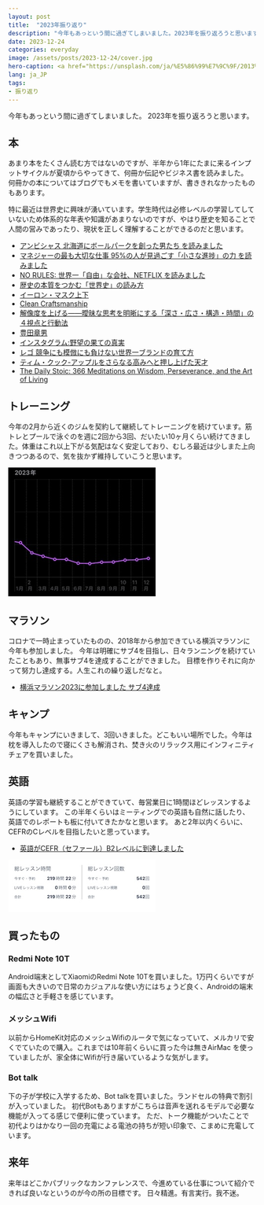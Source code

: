 ```yaml
---
layout: post
title:  "2023年振り返り"
description: "今年もあっという間に過ぎてしまいました。2023年を振り返ろうと思います。"
date: 2023-12-24
categories: everyday
image: /assets/posts/2023-12-24/cover.jpg
hero-caption: <a href="https://unsplash.com/ja/%E5%86%99%E7%9C%9F/2013%E5%B9%B4%E3%81%AE%E6%95%B0%E5%AD%97%E3%81%8C%E6%9B%B8%E3%81%8B%E3%82%8C%E3%81%9F%E9%BB%84%E8%89%B2%E3%81%84%E6%A4%85%E5%AD%90-jaacHOkToDA?utm_content=creditCopyText&utm_medium=referral&utm_source=unsplash">Unsplash</a>の<a href="https://unsplash.com/ja/@aakashdhage?utm_content=creditCopyText&utm_medium=referral&utm_source=unsplash">Aakash Dhage</a>が撮影した写真
lang: ja_JP
tags:
- 振り返り
---
```


今年もあっという間に過ぎてしまいました。
2023年を振り返ろうと思います。

## 本
あまり本をたくさん読む方ではないのですが、半年から1年にたまに来るインプットサイクルが夏頃からやってきて、何冊か伝記やビジネス書を読みました。
何冊かの本についてはブログでもメモを書いていますが、書ききれなかったものもあります。

特に最近は世界史に興味が湧いています。学生時代は必修レベルの学習してしていないため体系的な年表や知識があまりないのですが、やはり歴史を知ることで人間の営みであったり、現状を正しく理解することができるのだと思います。

- [アンビシャス 北海道にボールパークを創った男たち を読みました](/reading/2023/08/27/ambitious.html)
- [マネジャーの最も大切な仕事 95%の人が見過ごす「小さな進捗」の力 を読みました](/reading/2023/09/09/the-progress-principle.html)
- [NO RULES: 世界一「自由」な会社、NETFLIX を読みました](/reading/2023/09/16/no-rules-netflix.html)
- [歴史の本質をつかむ「世界史」の読み方](https://amzn.asia/d/9JBsNEY)
- [イーロン・マスク上下](https://amzn.asia/d/0vwYB9R)
- [Clean Craftsmanship](https://amzn.asia/d/7N8cqh6)
- [解像度を上げる――曖昧な思考を明晰にする「深さ・広さ・構造・時間」の４視点と行動法 ](https://amzn.asia/d/exBVbYX)
- [豊田章男](https://amzn.asia/d/1lS2Cws)
- [インスタグラム:野望の果ての真実](https://amzn.asia/d/5W6G6w6)
- [レゴ 競争にも模倣にも負けない世界一ブランドの育て方](https://amzn.asia/d/dqhLxJY)
- [ティム・クック-アップルをさらなる高みへと押し上げた天才](https://amzn.asia/d/iduxKhD)
- [The Daily Stoic: 366 Meditations on Wisdom, Perseverance, and the Art of Living](https://amzn.asia/d/2glc99L)

## トレーニング
今年の2月から近くのジムを契約して継続してトレーニングを続けています。筋トレとプールで泳ぐのを週に2回から3回、だいたい10ヶ月くらい続けてきました。体重はこれ以上下がる気配はなく安定しており、むしろ最近は少しまた上向きつつあるので、気を抜かず維持していこうと思います。

![グラフ](/assets/posts/2023-12-24/graph.jpg "グラフ")

## マラソン
コロナで一時止まっていたものの、2018年から参加できている横浜マラソンに今年も参加しました。
今年は明確にサブ4を目指し、日々ランニングを続けていたこともあり、無事サブ4を達成することができました。
目標を作りそれに向かって努力し達成する。人生これの繰り返しだなと。

- [横浜マラソン2023に参加しました サブ4達成](/everyday/2023/11/04/yokohama-marathon-2023.html)

## キャンプ
今年もキャンプにいきまして、3回いきました。どこもいい場所でした。今年は枕を導入したので寝にくさも解消され、焚き火のリラックス用にインフィニティチェアを買いました。

## 英語
英語の学習も継続することができていて、毎営業日に1時間ほどレッスンするようにしています。
この半年くらいはミーティングでの英語も自然に話したり、英語でのレポートも板に付いてきたかなと思います。
あと2年以内くらいに、CEFRのCレベルを目指したいと思っています。

- [英語がCEFR（セファール）B2レベルに到達しました](/everyday/2023/07/02/english-reached-cefr-b2.html)

![NativeCamp](/assets/posts/2023-12-24/english.jpg "NativeCamp")

## 買ったもの

### Redmi Note 10T
Android端末としてXiaomiのRedmi Note 10Tを買いました。1万円くらいですが画面も大きいので日常のカジュアルな使い方にはちょうど良く、Androidの端末の幅広さと手軽さを感じています。

### メッシュWifi
以前からHomeKit対応のメッシュWifiのルータで気になっていて、メルカリで安くでていたので購入。これまでは10年前くらいに買った今は無きAirMac を使っていましたが、家全体にWifiが行き届いているような気がします。

### Bot talk 
下の子が学校に入学するため、Bot talkを買いました。ランドセルの特典で割引が入っていました。
初代Botもありますがこちらは音声を送れるモデルで必要な機能が入ってる感じで便利に使っています。
ただ、トーク機能がついたことで初代よりはかなり一回の充電による電池の持ちが短い印象で、こまめに充電しています。

## 来年
来年はどこかパブリックなカンファレンスで、今進めている仕事について紹介できれば良いなというのが今の所の目標です。
日々精進。有言実行。我不迷。